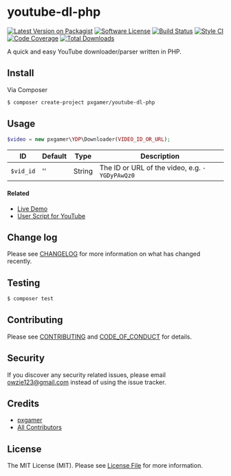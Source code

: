 # youtube-dl-php

[![Latest Version on Packagist][ico-version]][link-packagist]
[![Software License][ico-license]](LICENSE.md)
[![Build Status][ico-travis]][link-travis]
[![Style CI][ico-styleci]][link-styleci]
[![Code Coverage][ico-code-quality]][link-code-quality]
[![Total Downloads][ico-downloads]][link-downloads]

A quick and easy YouTube downloader/parser written in PHP.

## Install

Via Composer

``` bash
$ composer create-project pxgamer/youtube-dl-php
```

## Usage

```php
$video = new pxgamer\YDP\Downloader(VIDEO_ID_OR_URL);
```

ID          | Default | Type    | Description
----------- | ------- | ------- | ------------
`$vid_id`   | ''      | String  | The ID or URL of the video, e.g. `-YGDyPAwQz0`

#### Related

- [Live Demo](https://youtube-dl-php.pxgamer.xyz)
- [User Script for YouTube](https://greasyfork.org/en/scripts/23560)

## Change log

Please see [CHANGELOG](CHANGELOG.md) for more information on what has changed recently.

## Testing

``` bash
$ composer test
```

## Contributing

Please see [CONTRIBUTING](CONTRIBUTING.md) and [CODE_OF_CONDUCT](CODE_OF_CONDUCT.md) for details.

## Security

If you discover any security related issues, please email owzie123@gmail.com instead of using the issue tracker.

## Credits

- [pxgamer][link-author]
- [All Contributors][link-contributors]

## License

The MIT License (MIT). Please see [License File](LICENSE.md) for more information.

[ico-version]: https://img.shields.io/packagist/v/pxgamer/youtube-dl-php.svg?style=flat-square
[ico-license]: https://img.shields.io/badge/license-MIT-brightgreen.svg?style=flat-square
[ico-travis]: https://img.shields.io/travis/pxgamer/youtube-dl-php/master.svg?style=flat-square
[ico-styleci]: https://styleci.io/repos/69379142/shield
[ico-code-quality]: https://img.shields.io/codecov/c/github/pxgamer/youtube-dl-php.svg?style=flat-square
[ico-downloads]: https://img.shields.io/packagist/dt/pxgamer/youtube-dl-php.svg?style=flat-square

[link-packagist]: https://packagist.org/packages/pxgamer/youtube-dl-php
[link-travis]: https://travis-ci.org/pxgamer/youtube-dl-php
[link-styleci]: https://styleci.io/repos/69379142
[link-code-quality]: https://codecov.io/gh/pxgamer/youtube-dl-php
[link-downloads]: https://packagist.org/packages/pxgamer/youtube-dl-php
[link-author]: https://github.com/pxgamer
[link-contributors]: ../../contributors
